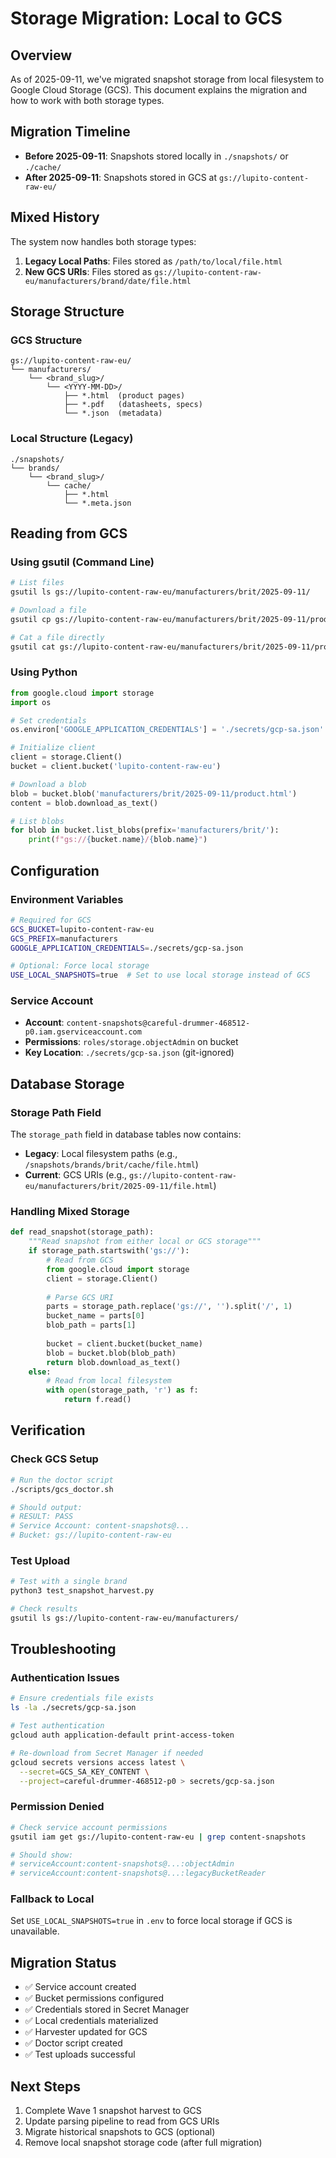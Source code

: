 # Storage Migration: Local to GCS

## Overview

As of 2025-09-11, we've migrated snapshot storage from local filesystem to Google Cloud Storage (GCS). This document explains the migration and how to work with both storage types.

## Migration Timeline

- **Before 2025-09-11**: Snapshots stored locally in `./snapshots/` or `./cache/`
- **After 2025-09-11**: Snapshots stored in GCS at `gs://lupito-content-raw-eu/`

## Mixed History

The system now handles both storage types:

1. **Legacy Local Paths**: Files stored as `/path/to/local/file.html`
2. **New GCS URIs**: Files stored as `gs://lupito-content-raw-eu/manufacturers/brand/date/file.html`

## Storage Structure

### GCS Structure
```
gs://lupito-content-raw-eu/
└── manufacturers/
    └── <brand_slug>/
        └── <YYYY-MM-DD>/
            ├── *.html  (product pages)
            ├── *.pdf   (datasheets, specs)
            └── *.json  (metadata)
```

### Local Structure (Legacy)
```
./snapshots/
└── brands/
    └── <brand_slug>/
        └── cache/
            ├── *.html
            └── *.meta.json
```

## Reading from GCS

### Using gsutil (Command Line)
```bash
# List files
gsutil ls gs://lupito-content-raw-eu/manufacturers/brit/2025-09-11/

# Download a file
gsutil cp gs://lupito-content-raw-eu/manufacturers/brit/2025-09-11/product.html ./local.html

# Cat a file directly
gsutil cat gs://lupito-content-raw-eu/manufacturers/brit/2025-09-11/product.html
```

### Using Python
```python
from google.cloud import storage
import os

# Set credentials
os.environ['GOOGLE_APPLICATION_CREDENTIALS'] = './secrets/gcp-sa.json'

# Initialize client
client = storage.Client()
bucket = client.bucket('lupito-content-raw-eu')

# Download a blob
blob = bucket.blob('manufacturers/brit/2025-09-11/product.html')
content = blob.download_as_text()

# List blobs
for blob in bucket.list_blobs(prefix='manufacturers/brit/'):
    print(f"gs://{bucket.name}/{blob.name}")
```

## Configuration

### Environment Variables
```bash
# Required for GCS
GCS_BUCKET=lupito-content-raw-eu
GCS_PREFIX=manufacturers
GOOGLE_APPLICATION_CREDENTIALS=./secrets/gcp-sa.json

# Optional: Force local storage
USE_LOCAL_SNAPSHOTS=true  # Set to use local storage instead of GCS
```

### Service Account
- **Account**: `content-snapshots@careful-drummer-468512-p0.iam.gserviceaccount.com`
- **Permissions**: `roles/storage.objectAdmin` on bucket
- **Key Location**: `./secrets/gcp-sa.json` (git-ignored)

## Database Storage

### Storage Path Field
The `storage_path` field in database tables now contains:
- **Legacy**: Local filesystem paths (e.g., `/snapshots/brands/brit/cache/file.html`)
- **Current**: GCS URIs (e.g., `gs://lupito-content-raw-eu/manufacturers/brit/2025-09-11/file.html`)

### Handling Mixed Storage
```python
def read_snapshot(storage_path):
    """Read snapshot from either local or GCS storage"""
    if storage_path.startswith('gs://'):
        # Read from GCS
        from google.cloud import storage
        client = storage.Client()
        
        # Parse GCS URI
        parts = storage_path.replace('gs://', '').split('/', 1)
        bucket_name = parts[0]
        blob_path = parts[1]
        
        bucket = client.bucket(bucket_name)
        blob = bucket.blob(blob_path)
        return blob.download_as_text()
    else:
        # Read from local filesystem
        with open(storage_path, 'r') as f:
            return f.read()
```

## Verification

### Check GCS Setup
```bash
# Run the doctor script
./scripts/gcs_doctor.sh

# Should output:
# RESULT: PASS
# Service Account: content-snapshots@...
# Bucket: gs://lupito-content-raw-eu
```

### Test Upload
```bash
# Test with a single brand
python3 test_snapshot_harvest.py

# Check results
gsutil ls gs://lupito-content-raw-eu/manufacturers/
```

## Troubleshooting

### Authentication Issues
```bash
# Ensure credentials file exists
ls -la ./secrets/gcp-sa.json

# Test authentication
gcloud auth application-default print-access-token

# Re-download from Secret Manager if needed
gcloud secrets versions access latest \
  --secret=GCS_SA_KEY_CONTENT \
  --project=careful-drummer-468512-p0 > secrets/gcp-sa.json
```

### Permission Denied
```bash
# Check service account permissions
gsutil iam get gs://lupito-content-raw-eu | grep content-snapshots

# Should show:
# serviceAccount:content-snapshots@...:objectAdmin
# serviceAccount:content-snapshots@...:legacyBucketReader
```

### Fallback to Local
Set `USE_LOCAL_SNAPSHOTS=true` in `.env` to force local storage if GCS is unavailable.

## Migration Status

- ✅ Service account created
- ✅ Bucket permissions configured
- ✅ Credentials stored in Secret Manager
- ✅ Local credentials materialized
- ✅ Harvester updated for GCS
- ✅ Doctor script created
- ✅ Test uploads successful

## Next Steps

1. Complete Wave 1 snapshot harvest to GCS
2. Update parsing pipeline to read from GCS URIs
3. Migrate historical snapshots to GCS (optional)
4. Remove local snapshot storage code (after full migration)